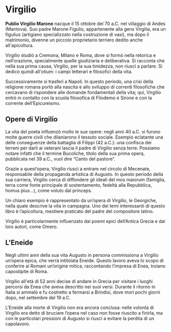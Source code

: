 # Virgilio

**Publio Virgilio Marone** nacque il 15 ottobre del 70 a.C. nel villaggio di Andes (Mantova). Suo padre Marone Figulio, appartenente alla gens Virgilia, era un figulius (artigiano specializzato nella costruzione di vasi), ma dopo il matrimonio, divenne un piccolo proprietario terriero dedito anche all'apicoltura.

Virgilio studiò a Cremona, Milano e Roma, dove si formò nella retorica e nell’orazione, specialmente quelle giudiziaria e deliberativa. Si racconta che nella sua prima causa, Virgilio, per la sua timidezza, non riuscì a parlare. Si dedicò quindi all'otium: i campi letterari e filosofici della vita.

Successivamente si trasferì a Napoli. In questo periodo, una crisi della religione romana portò alla nascita e allo sviluppo di correnti filosofiche che cercavano di rispondere alle domande fondamentali della vita; qui, Virgilio entrò in contatto con la scuola filosofica di Filodemo e Sirone e con la corrente dell’Epicureismo.

## Opere di Virgilio

La vita del poeta influenzò molto le sue opere: negli anni 40 a.C. vi furono molte guerre civili che dilaniarono il tessuto sociale. Esempio eclatante una delle conseguenze della battaglia di Filippi (42 a.C.): una confisca dei terreni per darli ai veterani lascia il padre di Virgilio senza terre. Possiamo notare infatti che il termine Bucoliche, titolo della sua prima opera, pubblicata nel 39 a.C., vuol dire “Canto del pastore”.

Grazie a quest’opera, Virgilio riuscì a entrare nel circolo di Mecenate, responsabile della propaganda artistica di Augusto. In questo periodo della sua carriera, Virgilio cerca di diffondere gli ideali del mos maiorum (famiglia, terra come fonte principale di sostentamento, fedeltà alla Repubblica, homus pius...), come voluto dal princeps.

Un chiaro esempio è rappresentato da un’opera di Virgilio, le Georgiche, nella quale descrive la vita in campagna. Uno dei temi interessanti di questo libro è l’apicoltura, mestiere praticato del padre del compositore latino.

Virgilio è particolarmente influenzato dai poemi epici dell’Antica Grecia e dai loro autori, come Omero.

## L'Eneide

Negli ultimi anni della sua vita Augusto in persona commissiona a Virgilio un’opera epica, che verrà intitolata Eneide. Questo lavoro aveva lo scopo di conferire ai Romani un’origine mitica, raccontando l’impresa di Enea, troiano capostipite di Roma.

Virgilio all'età di 52 anni decise di andare in Grecia per visitare i luoghi percorsi da Enea che aveva descritto nei suoi versi. Durante il ritorno in Italia si ammalò e fu costretto a fermarsi a Brindisi, dove morì pochi giorni dopo, nel settembre del 19 a.C.

L'Eneide alla morte di Virgilio non era ancora conclusa: nelle volontà di Virgilio era detto di bruciare l’opera nel caso non fosse riuscito a finirla, ma con le particolari pressioni di Augusto si riuscì a evitare la perdita di un capolavoro.
